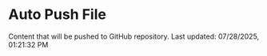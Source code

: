 # Auto Push File

Content that will be pushed to GitHub repository.
Last updated: 07/28/2025, 01:21:32 PM